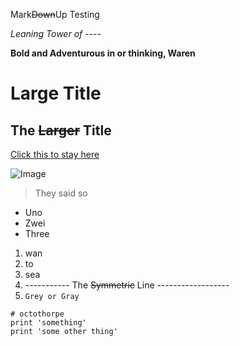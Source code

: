 Mark~~Down~~Up Testing

_Leaning Tower of ----_

__Bold and Adventurous in or thinking, Waren__
# Large Title
## The ~~Larger~~ Title
[Click this to stay here](https://jl-young.github.io/cse15l-lab-reports/index.html)

![Image](http://cse.ucsd.edu/sites/cse/files/cse/CSELogo_text_color.gif)
>They said so
* Uno
* Zwei
* Three
1. wan
2. to
3. sea
4. ----------- The ~~Symmetric~~ Line ------------------
5. `Grey or Gray`
```
# octothorpe
print 'something'
print 'some other thing'
```
